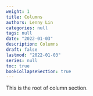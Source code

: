 ```yaml
---
weight: 1
title: Columns
authors: Lenny Lin
categories: null
tags: null
date: "2022-01-03"
description: Columns
draft: false
lastmod: "2022-01-03"
series: null
toc: true
bookCollapseSection: true
---
```


This is the root of column section.

<!--more-->

